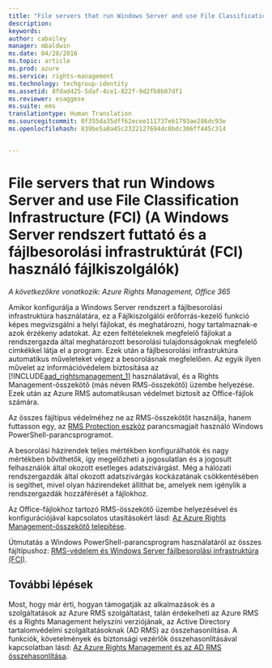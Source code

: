 ```yaml
---
title: "File servers that run Windows Server and use File Classification Infrastructure (FCI) (A Windows Server rendszert futtató és a fájlbesorolási infrastruktúrát (FCI) használó fájlkiszolgálók) | Azure RMS"
description: 
keywords: 
author: cabailey
manager: mbaldwin
ms.date: 04/28/2016
ms.topic: article
ms.prod: azure
ms.service: rights-management
ms.technology: techgroup-identity
ms.assetid: 8fdad425-5daf-4ce1-822f-9d2fb0b87df1
ms.reviewer: esaggese
ms.suite: ems
translationtype: Human Translation
ms.sourcegitcommit: 0f355da35dff62ecee111737eb1793ae286dc93e
ms.openlocfilehash: 839be5a8a45c2322127694dc0bdc306ff445c314


---
```



# File servers that run Windows Server and use File Classification Infrastructure (FCI) (A Windows Server rendszert futtató és a fájlbesorolási infrastruktúrát (FCI) használó fájlkiszolgálók)

*A következőkre vonatkozik: Azure Rights Management, Office 365*


Amikor konfigurálja a Windows Server rendszert a fájlbesorolási infrastruktúra használatára, ez a Fájlkiszolgálói erőforrás-kezelő funkció képes megvizsgálni a helyi fájlokat, és meghatározni, hogy tartalmaznak-e azok érzékeny adatokat. Az ezen feltételeknek megfelelő fájlokat a rendszergazda által meghatározott besorolási tulajdonságoknak megfelelő címkékkel látja el a program. Ezek után a fájlbesorolási infrastruktúra automatikus műveleteket végez a besorolásnak megfelelően. Az egyik ilyen művelet az információvédelem biztosítása az [!INCLUDE[aad_rightsmanagement_1](../includes/aad_rightsmanagement_1_md.md)] használatával, és a Rights Management-összekötő (más néven RMS-összekötő) üzembe helyezése. Ezek után az Azure RMS automatikusan védelmet biztosít az Office-fájlok számára.

Az összes fájltípus védelméhez ne az RMS-összekötőt használja, hanem futtasson egy, az [RMS Protection eszköz](https://www.microsoft.com/en-us/download/details.aspx?id=47256) parancsmagjait használó Windows PowerShell-parancsprogramot.

A besorolási házirendek teljes mértékben konfigurálhatók és nagy mértékben bővíthetők, így megelőzheti a jogosulatlan és a jogosult felhasználók által okozott esetleges adatszivárgást. Még a hálózati rendszergazdák által okozott adatszivárgás kockázatának csökkentésében is segíthet, mivel olyan házirendeket állíthat be, amelyek nem igénylik a rendszergazdák hozzáférését a fájlokhoz.

Az Office-fájlokhoz tartozó RMS-összekötő üzembe helyezésével és konfigurációjával kapcsolatos utasításokért lásd: [Az Azure Rights Management-összekötő telepítése](../deploy-use/deploy-rms-connector.md).

Útmutatás a Windows PowerShell-parancsprogram használatáról az összes fájltípushoz: [RMS-védelem és Windows Server fájlbesorolási infrastruktúra &#40;FCI&#41;](../rms-client/configure-fci.md).



## További lépések
Most, hogy már érti, hogyan támogatják az alkalmazások és a szolgáltatások az Azure RMS szolgáltatást, talán érdekelheti az Azure RMS és a Rights Management helyszíni verziójának, az Active Directory tartalomvédelmi szolgáltatásoknak (AD RMS) az összehasonlítása. A funkciók, követelmények és biztonsági vezérlők összehasonlításával kapcsolatban lásd: [Az Azure Rights Management és az AD RMS összehasonlítása](compare-azure-rms-ad-rms.md).





<!--HONumber=Jun16_HO4-->


